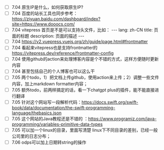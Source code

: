 
- [ ] 7.04 原生IP是什么，如何获取原生IP?
- [ ] 7.04 百度的站长工具也同步参考：https://ziyuan.baidu.com/dashboard/index?site=https://www.dooocs.com/
- [ ] 7.04 vitepress 首页是不是可以支持头文件，比如：
      ---
      lang: zh-CN
      title: 页面的标题
      description: 页面的描述
      ---
- [ ] 7.04 https://v2.vuepress.vuejs.org/zh/guide/page.html#frontmatter
- [ ] 7.04 看起来vitepress也是支持frontmatter的  https://vitepress.dev/reference/frontmatter-config
- [ ] 7.04 使用github的action来处理博客内容是个不错的方式，这样方便随时更新内容
- [ ] 7.04 甚至包括自己的个人博客也可以这么干
- [ ] 7.05 两个todo，1）把文档上传github，使用action来上传；2）调整一些文件内容，加上markdown formatter内容；
- [ ] 7.05 额外todo，前两样搞定的话，看一下chatgpt plus的插件，能不能直接进行翻译
- [ ] 7.05 针对这个网站写一段解析代码：https://docs.swift.org/swift-book/data/documentation/the-swift-programming-language/thebasics.json
- [ ] 7.05 这个网站的Java教程还是不错的 ：https://www.programiz.com/java-programming/variables-primitive-data-types
- [ ] 7.05 可以加一个linux的目录，里面写清楚 linux下不同目录的差别，已经一般公司里的日志分布；
- [ ] 7.06 odps可以加上日期转string的操作
